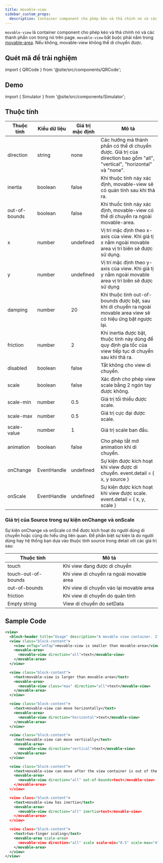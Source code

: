 ```yaml
---
title: movable-view
sidebar_custom_props:
  description: Container component cho phép kéo và thả chính nó và các thành phần con trong nó trên page
---
```


`movable-view` là container component cho phép kéo và thả chính nó và các thành phần con trong nó trên page. `movable-view` bắt buộc phải nằm trong [movable-area](movable-area). Nếu không, movable-view không thể di chuyển được.

## Quét mã để trải nghiệm

import { QRCode } from '@site/src/components/QRCode';

<QRCode page="pages/component/basic/movable-view/index" />

## Demo

import { Simulator } from '@site/src/components/Simulator';

<Simulator page="pages/component/basic/movable-view/index" />

## Thuộc tính

| Thuộc tính    | Kiểu dữ liệu | Giá trị mặc định | Mô tả                                                                                                                   |
| ------------- | ------------ | ---------------- | ----------------------------------------------------------------------------------------------------------------------- |
| direction     | string       | none             | Các hướng mà thành phần có thể di chuyển được. Giá trị của direction bao gồm "all", "vertical", "horizontal" và "none". |
| inertia       | boolean      | false            | Khi thuộc tính này xác định, movable-view sẽ có quán tính sau khi thả ra.                                               |
| out-of-bounds | boolean      | false            | Khi thuốc tính này xác định, movable-view có thể di chuyển ra ngoài movable-area.                                       |
| x             | number       | undefined        | Vị trí mặc định theo x-axis của view. Khi giá tị x nằm ngoài movable area vị trí biên sẽ được sử dụng.                  |
| y             | number       | undefined        | Vị trí mặc định theo y-axis của view. Khi giá tị y nằm ngoài movable area vị trí biên sẽ được sử dụng                   |
| damping       | number       | 20               | Khi thuộc tính out-of-bounds được bật, sau khi di chuyển ra ngoài movable area view sẽ có hiệu ứng bật ngược lại.       |
| friction      | number       | 2                | Khi inertia được bật, thuộc tính này dùng để quy định gia tốc của view tiếp tục di chuyển sau khi thả ra.               |
| disabled      | boolean      | false            | Tắt không cho view di chuyển.                                                                                           |
| scale         | boolean      | false            | Xác định cho phép view scale bằng 2 ngón tay được không.                                                                |
| scale-min     | number       | 0.5              | Giá trị tối thiểu được scale.                                                                                           |
| scale-max     | number       | 0.5              | Giá trị cực đại được scale.                                                                                             |
| scale-value   | number       | 1                | Giá trị scale ban đầu.                                                                                                  |
| animation     | boolean      | false            | Cho phép tắt mở animation khi di chuyển.                                                                                |
| onChange      | EventHandle  | undefined        | Sự kiện được kích hoạt khi view được di chuyển. event.detail = { x, y source }                                          |
| onScale       | EventHandle  | undefined        | Sự kiện được kích hoạt khi view được scale. event.detail = { x, y, scale }                                              |

### Giá trị của Source trong sự kiện onChange và onScale

Sự kiện onChange và onScale có thể được kích hoạt do người dùng di chuyển hoặc cũng do hiểu ứng liên quan. Để phần biệt sự kiện là do người dùng hay hệ thống bạn dựa vào thuộc tính source trong detail với các giá trị sau:

| Thuộc tính          | Mô tả                                    |
| ------------------- | ---------------------------------------- |
| touch               | Khi view đang được di chuyển             |
| touch-out-of-bounds | Khi view di chuyển ra ngoài movable area |
| out-of-bounds       | Khi view di chuyển vào lại movable area  |
| friction            | Khi view di chuyển do quán tính          |
| Empty string        | View di chuyển do setData                |

## Sample Code

```xml title=index.txml
<view>
  <block-header title="Usage" description="A movable view container. It can be dragged to move on a page. " />
  <view class="block-content">
    <view onTap="onTap">movable-view is smaller than movable-area</view>
    <movable-area>
      <movable-view direction="all">text</movable-view>
    </movable-area>
  </view>

  <view class="block-content">
    <text>movable-view is larger than movable-area</text>
    <movable-area>
      <movable-view class="max" direction="all">text</movable-view>
    </movable-area>
  </view>

  <view class="block-content">
    <text>movable-view can move horizontally</text>
    <movable-area>
      <movable-view direction="horizontal">text</movable-view>
    </movable-area>
  </view>

  <view class="block-content">
    <text>movable-view can move vertically</text>
    <movable-area>
      <movable-view direction="vertical">text</movable-view>
    </movable-area>
  </view>

  <view class="block-content">
    <text>movable-view can move after the view container is out of the movable area</text>
    <movable-area>
      <movable-view direction="all" out-of-bounds>text</movable-view>
    </movable-area>
  </view>

  <view class="block-content">
    <text>movable-view has inertia</text>
    <movable-area>
      <movable-view direction="all" inertia>text</movable-view>
    </movable-area>
  </view>

  <view class="block-content">
    <text>two-finger scaling</text>
    <movable-area scale-area>
      <movable-view direction="all" scale scale-min="0.5" scale-max="4">text</movable-view>
    </movable-area>
  </view>
</view>
```
